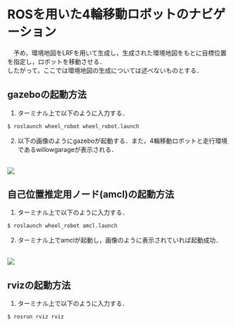 # ROSを用いた4輪移動ロボットのナビゲーション

　予め，環境地図をLRFを用いて生成し，生成された環境地図をもとに目標位置を指定し，ロボットを移動させる．
<br>したがって，ここでは環境地図の生成については述べないものとする．

## gazeboの起動方法

1. ターミナル上で以下のように入力する．
```bash 
$ roslaunch wheel_robot wheel_robot.launch
```
2. 以下の画像のようにgazeboが起動する．また，4輪移動ロボットと走行環境であるwillowgarageが表示される．
<br></br>
<img src ="https://user-images.githubusercontent.com/53034346/62276100-451e3f80-b47e-11e9-9815-54c2d72acd7c.png">

## 自己位置推定用ノード(amcl)の起動方法

1. ターミナル上で以下のように入力する．
```bash 
$ roslaunch wheel_robot amcl.launch
```

2. ターミナル上でamclが起動し，画像のように表示されていれば起動成功．
<br></br>
<img src = "https://user-images.githubusercontent.com/53034346/62282201-1c9c4280-b48a-11e9-9b96-2d2740d667b7.png">

## rvizの起動方法

1. ターミナル上で以下のように入力する．
```bash 
$ rosrun rviz rviz
```
